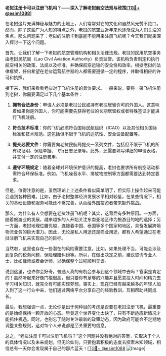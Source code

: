 **老挝注册卡可以注册飞机吗？——深入了解老挝航空法规与政策[[TG💪+ @esim1088](https://t.me/s/esim1088)]**

在老挝这片充满神秘与魅力的土地上，人们常常对它的文化和自然风光赞不绝口。然而，除了这些广为人知的特点之外，老挝的航空业近年来也逐渐成为人们关注的焦点。那么问题来了：老挝的注册卡到底能不能用来注册飞机呢？今天我们就来深入探讨一下这个问题。

首先，让我们了解一下老挝的航空管理机构和相关法律法规。老挝的民用航空事务由老挝民航局（Lao Civil Aviation Authority）负责监管。该机构负责制定和执行航空相关的政策、法规以及标准，并确保航空运输的安全性和效率。根据老挝的法律框架，任何希望在老挝运营航空器的人都需要遵循一定的程序，并取得相应的许可和执照。

接下来，我们来看看老挝对于飞机注册的具体要求。一般来说，要将一架飞机注册到老挝，你需要满足以下几个基本条件：

1. **拥有合法身份**：申请人必须是老挝公民或持有老挝居留许可的外国人。这意味着如果你是外国人，你可能需要先获得老挝的长期居留权或者特殊签证才能进行飞机注册。
   
2. **符合技术标准**：你的飞机必须符合国际民航组织（ICAO）以及其他相关国际标准和技术规范。这包括但不限于飞机的适航性、安全设备配置等。

3. **提交必要文件**：你需要向老挝民航局提交一系列文件，包括但不限于飞机的所有权证明、保险单据、飞行日志记录等。此外，还需要填写详细的申请表格，并支付一定的注册费用。

4. **遵守环境规定**：随着全球对环境保护意识的提高，老挝也要求所有航空活动都需符合环保标准。例如，飞机噪音水平、排放物控制等方面都需要达到特定要求。

但是，值得注意的是，虽然理论上上述条件看似简单明了，但实际上操作起来可能会遇到各种困难。比如，由于老挝整体经济发展水平相对较低，在某些情况下，相关的基础设施和服务可能还不够完善，从而给外国投资者带来额外挑战。

那么，为什么有人会想要在老挝注册飞机呢？其实，这背后有多种原因。一方面，随着旅游业的发展，越来越多的人开始关注东南亚地区作为旅游目的地的选择；另一方面，老挝地理位置优越，连接着中国、泰国等多个国家和地区，具备发展跨境物流业务的巨大潜力。因此，无论是私人用途还是商业用途，都有人希望通过在老挝注册飞机来实现自己的目标。

当然啦，这里也存在一些潜在的风险需要注意。比如，如果处理不当，可能会涉及到复杂的税务问题、保险理赔纠纷等。所以，在做出决定之前，建议咨询专业人士，比如律师或者会计师，以确保整个过程顺利无误。

说到这里，也许你会好奇，普通人真的有机会参与到这个领域中去吗？答案是肯定的！虽然听起来好像门槛很高，但只要你有足够的兴趣并且愿意投入时间和精力去学习相关知识，就完全有可能实现梦想。事实上，现在已经有越来越多的年轻人加入到了这一行业中来，他们通过网络平台分享自己的经验教训，互相帮助共同成长。

最后，我想强调一点，无论你是出于何种目的考虑是否要在老挝注册飞机，最重要的是始终保持一颗开放的心态。毕竟这个世界变化太快了，只有不断适应新情况才能抓住机遇。同时，也别忘了随时关注最新的政策动态，因为政府可能会不定期地调整某些规则，这对每个人来说都是至关重要的信息。

总之，“老挝注册卡可以注册飞机吗？”这个问题并没有绝对的答案，它取决于个人的具体情况以及未来规划。但无论如何，只要抱着积极的态度去探索未知领域，相信总有一天你会发现属于自己的那片蓝天！[[TG💪+ @esim1088](https://t.me/s/esim1088) ![Image](https://i.postimg.cc/4NQfJmqS/Snipaste-2025-05-13-00-14-12.png)]